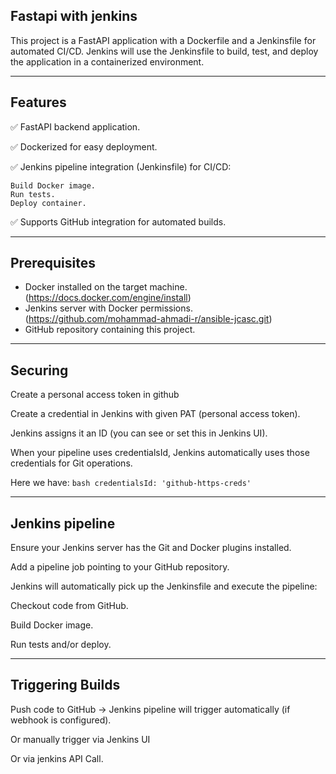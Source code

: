 ## Fastapi with jenkins

This project is a FastAPI application with a Dockerfile and a Jenkinsfile for automated CI/CD. Jenkins will use the Jenkinsfile to build, test, and deploy the application in a containerized environment.

---

## Features

✅ FastAPI backend application.

✅ Dockerized for easy deployment.

✅ Jenkins pipeline integration (Jenkinsfile) for CI/CD:

	Build Docker image.
	Run tests.
	Deploy container.

✅ Supports GitHub integration for automated builds.

---

## Prerequisites

- Docker installed on the target machine.(https://docs.docker.com/engine/install)
- Jenkins server with Docker permissions.(https://github.com/mohammad-ahmadi-r/ansible-jcasc.git)
- GitHub repository containing this project.

---

## Securing
Create a personal access token in github

Create a credential in Jenkins with given PAT (personal access token).

Jenkins assigns it an ID (you can see or set this in Jenkins UI).

When your pipeline uses credentialsId, Jenkins automatically uses those credentials for Git operations.

Here we have:
	```bash
		credentialsId: 'github-https-creds'
	```

---

## Jenkins pipeline

Ensure your Jenkins server has the Git and Docker plugins installed.

Add a pipeline job pointing to your GitHub repository.

Jenkins will automatically pick up the Jenkinsfile and execute the pipeline:

Checkout code from GitHub.

Build Docker image.

Run tests and/or deploy.

---

## Triggering Builds

Push code to GitHub → Jenkins pipeline will trigger automatically (if webhook is configured).

Or manually trigger via Jenkins UI

Or via jenkins API Call. 